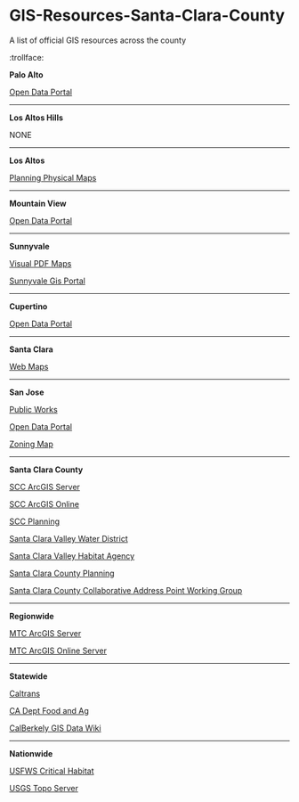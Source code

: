 # GIS-Resources-Santa-Clara-County
A list of official GIS resources across the county

:trollface:

**Palo Alto**

[Open Data Portal](http://data.cityofpaloalto.org/dashboards/7576/palo-alto-gis-data/)

---

**Los Altos Hills**

NONE

---

**Los Altos**

[Planning Physical Maps](http://www.losaltosca.gov/communitydevelopment/page/adopted-plans)

---

**Mountain View**

[Open Data Portal](http://data.mountainview.opendata.arcgis.com/datasets?sort_by=updated_at)

---

**Sunnyvale**

[Visual PDF Maps](http://sunnyvale.ca.gov/Departments/CommunityDevelopment/MapsandData.aspx)

[Sunnyvale Gis Portal](http://gis.sunnyvale.ca.gov/gallery/)

---

**Cupertino**

[Open Data Portal](http://data.mountainview.opendata.arcgis.com/datasets?sort_by=updated_at)

---

**Santa Clara**

[Web Maps](http://santaclaraca.gov/residents/maps)

---

**San Jose**

[Public Works](http://www.sanjoseca.gov/index.aspx?NID=3308)

[Open Data Portal](http://data.sanjoseca.gov/home)

[Zoning Map](http://www.sanjoseca.gov/index.aspx?nid=2037)

---

**Santa Clara County**

[SCC ArcGIS Server](https://www.sccgov.org/gis/rest/services)

[SCC ArcGIS Online](http://services.arcgis.com/NkcnS0qk4w2wasOJ/arcgis/rest/services/)

[SCC Planning](http://services2.arcgis.com/tcv2cMrq63AgvbHF/ArcGIS/rest/services)

[Santa Clara Valley Water District](http://www.valleywater.org/services/GIS.aspx)

[Santa Clara Valley Habitat Agency](http://scv-habitatagency.org/193/GIS-Data-Key-Maps)

[Santa Clara County Planning](http://gisdata.sccplanning.opendata.arcgis.com/)

[Santa Clara County Collaborative Address Point Working Group](http://sccgov.maps.arcgis.com/home/group.html?id=12035bae10f242a58e46c433ebfe4b69)

---

**Regionwide**

[MTC ArcGIS Server](http://gis.mtc.ca.gov/mtc/rest/services)

[MTC ArcGIS Online Server](https://services3.arcgis.com/i2dkYWmb4wHvYPda/arcgis/rest/services/)

---

**Statewide**

[Caltrans](http://www.dot.ca.gov/hq/tsip/gis/datalibrary/)

[CA Dept Food and Ag](http://gis.cdfa.ca.gov/ArcGIS/rest/services)

[CalBerkely GIS Data Wiki](http://www.lib.berkeley.edu/wikis/EART_wiki/index.php?n=Main.GISDataSources)

---

**Nationwide**

[USFWS Critical Habitat](http://ecos.fws.gov/arcgis/rest/services/crithab/usfwsCriticalHabitat/MapServer)

[USGS Topo Server](http://services.nationalmap.gov/arcgis/rest/services/USGSTopoLarge/MapServer)
